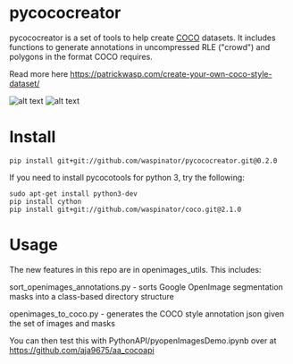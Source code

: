 # pycococreator

pycococreator is a set of tools to help create [COCO](http://cocodataset.org) datasets. It includes functions to generate annotations in uncompressed RLE ("crowd") and polygons in the format COCO requires.

Read more here https://patrickwasp.com/create-your-own-coco-style-dataset/

![alt text](https://i.imgur.com/iQSPjeC.png "input files")
![alt text](https://i.imgur.com/py2aYK9.png "output")

# Install

`pip install git+git://github.com/waspinator/pycococreator.git@0.2.0`

If you need to install pycocotools for python 3, try the following:

```
sudo apt-get install python3-dev
pip install cython
pip install git+git://github.com/waspinator/coco.git@2.1.0
```

# Usage

The new features in this repo are in openimages_utils. This includes:

sort_openimages_annotations.py - sorts Google OpenImage segmentation masks into a class-based directory structure

openimages_to_coco.py - generates the COCO style annotation json given the set of images and masks

You can then test this with PythonAPI/pyopenImagesDemo.ipynb over at https://github.com/aja9675/aa_cocoapi
